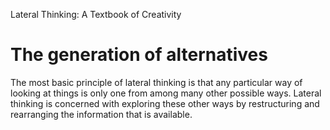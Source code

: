 Lateral Thinking: A Textbook of Creativity


# The generation of alternatives

The most basic principle of lateral thinking is that any particular way of looking at things is only one from among many other possible ways. Lateral thinking is concerned with exploring these other ways by restructuring and rearranging the information that is available.

